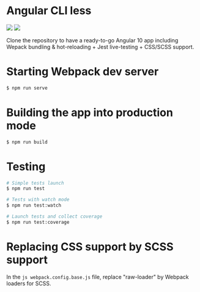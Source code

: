 # Angular CLI less

<img src="https://img.shields.io/badge/angular%20-%23DD0031.svg?&style=for-the-badge&logo=angular&logoColor=white"/>
<img src="https://img.shields.io/badge/webpack%20-%238DD6F9.svg?&style=for-the-badge&logo=webpack&logoColor=black" />

Clone the repository to have a ready-to-go Angular 10 app including Wepack bundling & hot-reloading + Jest live-testing + CSS/SCSS support.

# Starting Webpack dev server

```bash
$ npm run serve
```

# Building the app into production mode

```bash
$ npm run build
```

# Testing

```bash
# Simple tests launch
$ npm run test

# Tests with watch mode
$ npm run test:watch

# Launch tests and collect coverage
$ npm run test:coverage
```

# Replacing CSS support by SCSS support

In the `js webpack.config.base.js` file, replace "raw-loader" by Webpack loaders for SCSS.
